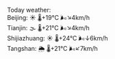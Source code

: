 Today weather:  
Beijing: ☀️   🌡️+19°C 🌬️↘4km/h  
Tianjin: 🌫  🌡️+21°C 🌬️↘4km/h  
Shijiazhuang: ☀️   🌡️+24°C 🌬️↓6km/h  
Tangshan: 🌦   🌡️+21°C 🌬️↙7km/h  
